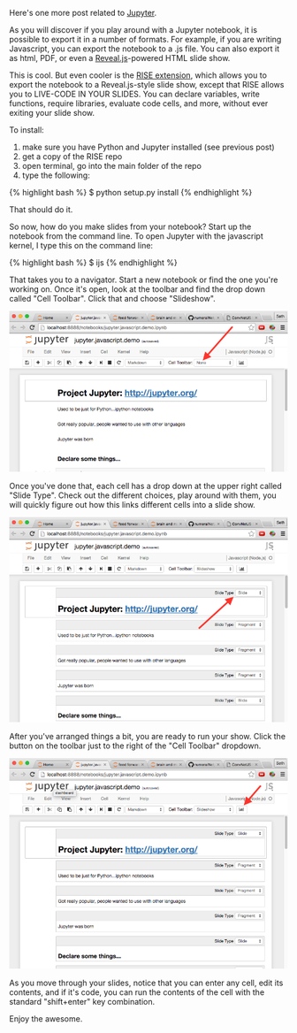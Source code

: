Here's one more post related to [Jupyter][jupyter]. 

As you will discover if you play around with a Jupyter notebook, it is possible to export it in a number of formats. For example, if you are writing Javascript, you can export the notebook to a .js file. You can also export it as html, PDF, or even a [Reveal.js][reveal]-powered HTML slide show.

This is cool. But even cooler is the [RISE extension][rise], which allows you to export the notebook to a Reveal.js-style slide show, except that RISE allows you to LIVE-CODE IN YOUR SLIDES. You can declare variables, write functions, require libraries, evaluate code cells, and more, without ever exiting your slide show.

To install: 
1. make sure you have Python and Jupyter installed (see previous post)
2. get a copy of the RISE repo
3. open terminal, go into the main folder of the repo
4. type the following:

{% highlight bash %}
$ python setup.py install
{% endhighlight %}

That should do it.

So now, how do you make slides from your notebook? Start up the notebook from the command line. To open Jupyter with the javascript kernel, I type this on the command line:

{% highlight bash %}
$ ijs
{% endhighlight %}

That takes you to a navigator. Start a new notebook or find the one you're working on. Once it's open, look at the toolbar and find the drop down called "Cell Toolbar". Click that and choose "Slideshow".

![ijsnb](/images/celltoolbar.png)

Once you've done that, each cell has a drop down at the upper right called "Slide Type". Check out the different choices, play around with them, you will quickly figure out how this links different cells into a slide show.

![ijsnb](/images/slidetype.png)

After you've arranged things a bit, you are ready to run your show. Click the button on the toolbar just to the right of the "Cell Toolbar" dropdown.

![ijsnb](/images/entershow.png)

As you move through your slides, notice that you can enter any cell, edit its contents, and if it's code, you can run the contents of the cell with the standard "shift+enter" key combination.

Enjoy the awesome.


[jupyter]: http://jupyter.org/
[reveal]: http://lab.hakim.se/reveal-js/#/
[rise]: https://github.com/damianavila/RISE

